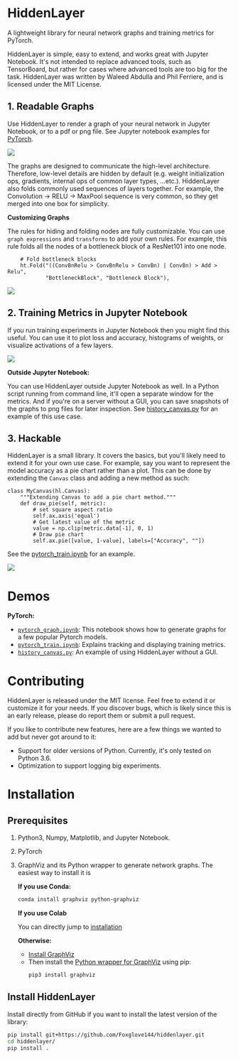 # HiddenLayer

A lightweight library for neural network graphs and training metrics for PyTorch.

HiddenLayer is simple, easy to extend, and works great with Jupyter Notebook.
It's not intended to replace advanced tools, such as TensorBoard, but rather for cases where advanced tools are too big for the task.
HiddenLayer was written by Waleed Abdulla and Phil Ferriere, and is licensed under the MIT License.

## 1. Readable Graphs

Use HiddenLayer to render a graph of your neural network in Jupyter Notebook, or to a pdf or png file.
See Jupyter notebook examples for [PyTorch](demos/pytorch_graph.ipynb).

![](assets/readme_graph.png) 

The graphs are designed to communicate the high-level architecture. 
Therefore, low-level details are hidden by default (e.g. weight initialization ops, gradients, internal ops of common layer types, ...etc.). 
HiddenLayer also folds commonly used sequences of layers together.
For example, the Convolution -> RELU -> MaxPool sequence is very common, so they get merged into one box for simplicity.

**Customizing Graphs**

The rules for hiding and folding nodes are fully customizable. You can use `graph expressions` and `transforms` to add your own rules. For example, this rule folds all the nodes of a bottleneck block of a ResNet101 into one node.
```
    # Fold bottleneck blocks
    ht.Fold("((ConvBnRelu > ConvBnRelu > ConvBn) | ConvBn) > Add > Relu", 
            "BottleneckBlock", "Bottleneck Block"),
```

![](assets/readme_graph_resnet.png)



## 2. Training Metrics in Jupyter Notebook

If you run training experiments in Jupyter Notebook then you might find this useful.
You can use it to plot loss and accuracy, histograms of weights, or visualize activations of a few layers.

![](assets/readme_canvas.gif)


**Outside Jupyter Notebook:**

You can use HiddenLayer outside Jupyter Notebook as well. In a Python script running from command line, it'll open a separate window for the metrics. 
And if you're on a server without a GUI, you can save snapshots of the graphs to png files for later inspection. See [history_canvas.py](demos/history_canvas.py) for an example of this use case. 


## 3. Hackable

HiddenLayer is a small library. It covers the basics, but you'll likely need to extend it for your own use case. For example, say you want to represent the model accuracy as a pie chart rather than a plot.
This can be done by extending the `Canvas` class and adding a new method as such:

```
class MyCanvas(hl.Canvas):
    """Extending Canvas to add a pie chart method."""
    def draw_pie(self, metric):
        # set square aspect ratio
        self.ax.axis('equal')
        # Get latest value of the metric
        value = np.clip(metric.data[-1], 0, 1)
        # Draw pie chart
        self.ax.pie([value, 1-value], labels=["Accuracy", ""])
```

See the [pytorch_train.ipynb](demos/pytorch_train.ipynb) for an example.

![](assets/readme_canvas_piechart.gif)


# Demos

**PyTorch:**
- [`pytorch_graph.ipynb`](demos/pytorch_graph.ipynb):
This notebook shows how to generate graphs for a few popular Pytorch models.
- [`pytorch_train.ipynb`](demos/pytorch_train.ipynb): Explains tracking and displaying training metrics.
- [`history_canvas.py`](demos/history_canvas.py): An example of using HiddenLayer without a GUI.

# Contributing

HiddenLayer is released under the MIT license.
Feel free to extend it or customize it for your needs. If you discover bugs, which is likely since this is an early release, please do report them or submit a pull request.

If you like to contribute new features, here are a few things we wanted to add but never got around to it:
- Support for older versions of Python. Currently, it's only tested on Python 3.6.
- Optimization to support logging big experiments.


# Installation

## Prerequisites

1. Python3, Numpy, Matplotlib, and Jupyter Notebook. 
2. PyTorch
3. GraphViz and its Python wrapper to generate network graphs. The easiest way to install it is 

    **If you use Conda:**
    ```bash
    conda install graphviz python-graphviz
    ```
    
    **If you use Colab**
   
    You can directly jump to [installation](#install-hiddenlayer) 

    **Otherwise:**
    * [Install GraphViz](https://graphviz.gitlab.io/download/)
    * Then install the [Python wrapper for GraphViz](https://github.com/xflr6/graphviz) using pip:
        ```bash
        pip3 install graphviz
        ```

## Install HiddenLayer

Install directly from GitHub if you want to install the latest version of the library:

```bash
pip install git+https://github.com/Foxglove144/hiddenlayer.git
cd hiddenlayer/
pip install .
```
